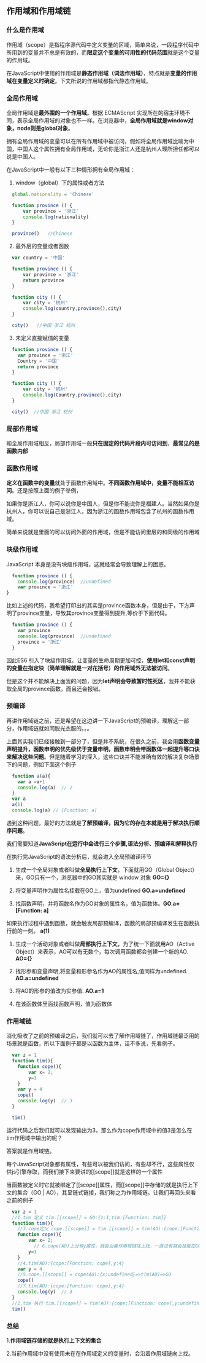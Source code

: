 ## 作用域和作用域链
### 什么是作用域
作用域（scope）是指程序源代码中定义变量的区域，简单来说，一段程序代码中所用到的变量并不总是有效的，而**限定这个变量的可用性的代码范围**就是这个变量的作用域。

在JavaScript中使用的作用域是**静态作用域（词法作用域）**，特点就是**变量的作用域在变量定义时确定**。下文所说的作用域都指代静态作用域。

### 全局作用域
全局作用域是**最外围的一个作用域**。根据 ECMAScript 实现所在的宿主环境不同，表示全局作用域的对象也不一样。在浏览器中，**全局作用域就是window对象，node则是global对象**。

拥有全局作用域的变量可以在所有作用域中被访问，假如将全局作用域比喻为中国，中国人这个属性拥有全局作用域，无论你是浙江人还是杭州人理所担任都可以说是中国人。

在JavaScript中一般有以下三种情形拥有全局作用域：

1. window（global）下的属性或者方法
```js
  global.nationality = 'Chinese'

  function province () {
      var province = '浙江'
      console.log(nationality)
  }

  province()   //Chinese
```
2. 最外层的变量或者函数
```js
  var country = '中国'

  function province () {
      var province = '浙江'
      return province
  }

  function city () {
      var city = '杭州'
      console.log(country,province(),city)
  }

  city()   //中国 浙江 杭州
  ```
3. 未定义直接赋值的变量
  ```js
    function province () {
      var province = '浙江'
      Country = '中国'
      return province
    }

    function city () {
        var city = '杭州'
        console.log(Country,province(),city)
    }

    city()  //中国 浙江 杭州
  ```
### 局部作用域
和全局作用域相反，局部作用域一般**只在固定的代码片段内可访问到**，**最常见的是函数内部**

### 函数作用域
**定义在函数中的变量**就处于函数作用域中。**不同函数作用域中，变量不能相互访问**。还是按照上面的例子举例，

如果你是浙江人，你可以说你是中国人，但是你不能说你是福建人。当然如果你是杭州人，你可以说自己是浙江人，因为浙江的函数作用域包含了杭州的函数作用域。

简单来说就是里面的可以访问外面的作用域，但是不能访问里层的和同级的作用域

### 块级作用域
JavaScript 本身是没有块级作用域，这就经常会导致理解上的困惑。
  ```js
    function province () {
      console.log(province)  //undefined
      var province = '浙江'
  }
  ```

比如上述的代码，我希望打印出的其实是province函数本身，但是由于，下方声明了province变量，导致其province变量得到提升,等价于下面代码。
  ```js
    function province () {
      var province
      console.log(province)  //undefined
      province = '浙江'
    }
  ```
因此ES6 引入了块级作用域，让变量的生命周期更加可控，**使用let和const声明的变量在指定块（简单理解就是一对花括号）的作用域外无法被访问**。

但是这个并不能解决上面我的问题，因为**let声明会导致暂时性死区**，我并不能获取全局的province函数，而且还会报错。

### 预编译
再讲作用域链之前，还是希望在这边讲一下JavaScript的预编译，理解这一部分，作用域链就如同脱光衣服的。。。

上面其实我们已经接触到一部分了，但是并不系统，在很久之前，我会用**函数变量声明提升，函数申明的优先级优于变量申明，函数申明会带函数体一起提升等口诀来解决这些问题**。但是随着学习的深入，这些口诀并不能准确有效的解决复杂场景下的问题，例如下面这个例子

```js
  function a(a){
    var a =a+1
    console.log(a)  // 2
  }
  var a
  a(1)
  console.log(a) // [Function: a]
  ```
遇到这种问题，最好的方法就是**了解预编译，因为它的存在本就是用于解决执行顺序问题**。

我们需要知道**JavaScript在运行中会进行三个步骤,语法分析、预编译和解释执行**

在执行完JavaScript的语法分析后，就会进入全局预编译环节

1. 生成一个全局对象或者叫做**全局执行上下文**，下面就用GO（Global Object）来，GO只有一个，浏览器中的GO其实就是 window 对象 **GO={}**

2. 将变量声明作为属性名挂载在GO上，值为undefined **GO.a=undefined**

3. 找函数声明，并将函数名作为GO对象的属性名，值为函数体。**GO.a=[Function: a]**

如果执行过程中遇到函数，就会触发局部预编译，函数的局部预编译发生在函数执行前的一刻。 **a(1)**

1. 生成一个活动对象或者叫做**局部执行上下文**，为了统一下面就用AO（Active Object）来表示，AO可以有无数个，每次调用函数都会创建一个新的AO. **AO={}**

2. 找形参和变量声明,将变量和形参名作为AO的属性名,值同样为undefined. **AO.a=undefined**

3. 将AO的形参的值改为实参值. **AO.a=1**

4. 在该函数体里面找函数声明，值为函数体

### 作用域链
消化吸收了之前的预编译之后，我们就可以去了解作用域链了，作用域链最泛用的场景就是函数，所以下面例子都是以函数为主体，话不多说，先看例子。

```js
  var z = 1 
  function tim(){
    function cope(){
        var x= 2;
        y=3
    }
    var y = 4
    cope()
    console.log(y)  // 3
  }

  tim()
```

运行代码之后我们就可以发现输出为3，那么作为cope作用域中的值3是怎么在tim作用域中输出的呢？

答案就是作用域链。

每个JavaScript对象都有属性，有些可以被我们访问，有些却不行，这些属性仅供js引擎存取，而我们接下来要讲的[[scope]]就是这样的一个属性

当函数被定义时它就被绑定了[[scope]]属性，而[[scope]]中存储的就是执行上下文的集合（GO | AO），其呈链式链接，我们称之为作用域链。让我们再回头来看之前的例子

```js
  var z = 1 
  //1.tim 定义 tim.[[scope]] = GO:{z:1,tim:[Function: tim]}
  function tim(){
    //3.cope定义 cope.[[scope]] = tim.[[scope]] = tim(AO):{cope:[Function: cope],y:undefined}=>GO
    function cope(){
        var x= 2;
          // 6.cope(AO)上没有y属性，就会沿着作用域链往上找，一直没有就会挂载在GO上
        y=3
    }
    //4.tim(AO):{cope:[Function: cope],y:4}
    var y = 4
    //5.cope.[[scope]] = cope(AO):{x:undefined}=>tim(AO)=>GO
    cope()
    //7.tim(AO):{cope:[Function: cope],y:4}
    console.log(y)  // 3
  }
  //2.tim 执行 tim.[[scope]] = tim(AO):{cope:[Function: cope],y:undefined}=>GO:{z:1,tim:[Function: tim]}
  tim()
```

### 总结
1.**作用域链存储的就是执行上下文的集合**

2.当前作用域中没有使用未在在作用域定义的变量时，会沿着作用域链向上找。


